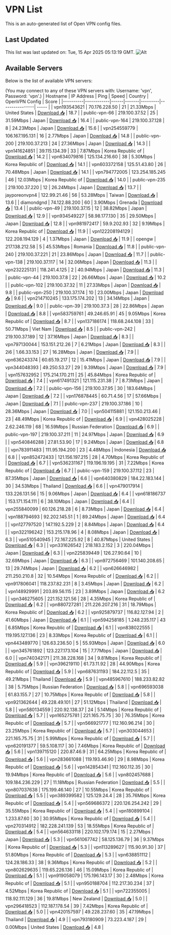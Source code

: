 # VPN List

This is an auto-generated list of Open VPN config files.

## Last Updated

This list was last updated on: Tue, 15 Apr 2025 05:13:19 GMT.
![Alt](https://repobeats.axiom.co/api/embed/186b98318ef1479477931607c1ad7d823f12451f.svg "Repobeats analytics image")

## Available Servers

Below is the list of available VPN servers:

(You may connect to any of these VPN servers with: Username: 'vpn', Password: 'vpn'.)
| Hostname | IP Address | Ping | Speed | Country | OpenVPN Config | Score |
|----------|------------|------|-------|---------|----------------| ----- |
| vpn193543621 | 70.176.228.50 | 21 | 21.33Mbps | United States | [Download 📥](./configs/server_0_US.ovpn) | 18.7 |
| public-vpn-66 | 219.100.37.52 | 25 | 31.59Mbps | Japan | [Download 📥](./configs/server_1_JP.ovpn) | 16.4 |
| public-vpn-164 | 219.100.37.128 | 8 | 24.23Mbps | Japan | [Download 📥](./configs/server_2_JP.ovpn) | 15.6 |
| vpn254559779 | 106.167.195.131 | 16 | 2.77Mbps | Japan | [Download 📥](./configs/server_3_JP.ovpn) | 14.8 |
| public-vpn-200 | 219.100.37.213 | 24 | 27.36Mbps | Japan | [Download 📥](./configs/server_4_JP.ovpn) | 14.3 |
| vpn141624851 | 39.115.134.39 | 33 | 7.87Mbps | Korea Republic of | [Download 📥](./configs/server_5_KR.ovpn) | 14.2 |
| vpn634079816 | 125.134.216.60 | 38 | 5.30Mbps | Korea Republic of | [Download 📥](./configs/server_6_KR.ovpn) | 14.1 |
| vpn603372158 | 125.51.43.80 | 26 | 70.48Mbps | Japan | [Download 📥](./configs/server_7_JP.ovpn) | 14.1 |
| vpn794772005 | 123.254.185.245 | 46 | 12.03Mbps | Korea Republic of | [Download 📥](./configs/server_8_KR.ovpn) | 14.0 |
| public-vpn-235 | 219.100.37.220 | 12 | 26.24Mbps | Japan | [Download 📥](./configs/server_9_JP.ovpn) | 13.7 |
| jayporeonvpn4 | 122.99.21.46 | 56 | 53.28Mbps | Taiwan | [Download 📥](./configs/server_10_TW.ovpn) | 13.6 |
| diamondgnd | 74.122.88.200 | 60 | 3.90Mbps | Grenada | [Download 📥](./configs/server_11_GD.ovpn) | 13.4 |
| public-vpn-49 | 219.100.37.15 | 12 | 38.82Mbps | Japan | [Download 📥](./configs/server_12_JP.ovpn) | 12.9 |
| vpn934549227 | 58.98.177.130 | 35 | 29.50Mbps | Japan | [Download 📥](./configs/server_13_JP.ovpn) | 12.8 |
| vpn981972417 | 59.9.202.93 | 32 | 9.19Mbps | Korea Republic of | [Download 📥](./configs/server_14_KR.ovpn) | 11.9 |
| vpn122208194129 | 122.208.194.129 | 4 | 1.37Mbps | Japan | [Download 📥](./configs/server_15_JP.ovpn) | 11.9 |
| opengw | 217.138.212.58 | 5 | 45.53Mbps | Romania | [Download 📥](./configs/server_16_RO.ovpn) | 11.8 |
| public-vpn-240 | 219.100.37.221 | 21 | 23.86Mbps | Japan | [Download 📥](./configs/server_17_JP.ovpn) | 11.7 |
| public-vpn-138 | 219.100.37.117 | 14 | 32.06Mbps | Japan | [Download 📥](./configs/server_18_JP.ovpn) | 11.3 |
| vpn232225131 | 118.241.4.125 | 2 | 40.94Mbps | Japan | [Download 📥](./configs/server_19_JP.ovpn) | 11.3 |
| public-vpn-44 | 219.100.37.8 | 22 | 26.66Mbps | Japan | [Download 📥](./configs/server_20_JP.ovpn) | 10.2 |
| public-vpn-102 | 219.100.37.32 | 11 | 27.33Mbps | Japan | [Download 📥](./configs/server_21_JP.ovpn) | 9.8 |
| public-vpn-250 | 219.100.37.174 | 10 | 23.00Mbps | Japan | [Download 📥](./configs/server_22_JP.ovpn) | 9.6 |
| vpn214710245 | 133.175.174.202 | 13 | 34.14Mbps | Japan | [Download 📥](./configs/server_23_JP.ovpn) | 9.0 |
| public-vpn-39 | 219.100.37.3 | 28 | 22.86Mbps | Japan | [Download 📥](./configs/server_24_JP.ovpn) | 8.8 |
| vpn583759761 | 49.246.65.91 | 45 | 9.05Mbps | Korea Republic of | [Download 📥](./configs/server_25_KR.ovpn) | 8.7 |
| vpn137186174 | 118.68.244.108 | 33 | 50.71Mbps | Viet Nam | [Download 📥](./configs/server_26_VN.ovpn) | 8.5 |
| public-vpn-242 | 219.100.37.189 | 12 | 37.16Mbps | Japan | [Download 📥](./configs/server_27_JP.ovpn) | 8.3 |
| vpn797130044 | 153.151.212.26 | 7 | 6.21Mbps | Japan | [Download 📥](./configs/server_28_JP.ovpn) | 8.3 |
| 2i6 | 1.66.33.153 | 27 | 16.28Mbps | Japan | [Download 📥](./configs/server_29_JP.ovpn) | 7.9 |
| vpn636243374 | 60.65.19.217 | 12 | 15.41Mbps | Japan | [Download 📥](./configs/server_30_JP.ovpn) | 7.9 |
| vpn344048393 | 49.250.53.27 | 29 | 9.39Mbps | Japan | [Download 📥](./configs/server_31_JP.ovpn) | 7.9 |
| vpn157632952 | 175.214.170.211 | 25 | 45.84Mbps | Korea Republic of | [Download 📥](./configs/server_32_KR.ovpn) | 7.4 |
| vpn617491321 | 121.115.231.38 | 7 | 8.73Mbps | Japan | [Download 📥](./configs/server_33_JP.ovpn) | 7.2 |
| public-vpn-156 | 219.100.37.95 | 30 | 183.64Mbps | Japan | [Download 📥](./configs/server_34_JP.ovpn) | 7.2 |
| vpn176878445 | 60.71.4.56 | 17 | 57.66Mbps | Japan | [Download 📥](./configs/server_35_JP.ovpn) | 7.1 |
| public-vpn-237 | 219.100.37.186 | 10 | 28.36Mbps | Japan | [Download 📥](./configs/server_36_JP.ovpn) | 7.0 |
| vpn504115881 | 121.150.213.46 | 23 | 48.49Mbps | Korea Republic of | [Download 📥](./configs/server_37_KR.ovpn) | 6.9 |
| vpn428025228 | 2.62.246.119 | 68 | 16.59Mbps | Russian Federation | [Download 📥](./configs/server_38_RU.ovpn) | 6.9 |
| public-vpn-197 | 219.100.37.211 | 11 | 24.97Mbps | Japan | [Download 📥](./configs/server_39_JP.ovpn) | 6.9 |
| vpn540846288 | 27.81.53.90 | 17 | 9.24Mbps | Japan | [Download 📥](./configs/server_40_JP.ovpn) | 6.8 |
| vpn783911483 | 111.95.194.200 | 23 | 4.48Mbps | Indonesia | [Download 📥](./configs/server_41_ID.ovpn) | 6.8 |
| vpn852472433 | 121.156.197.215 | 28 | 4.70Mbps | Korea Republic of | [Download 📥](./configs/server_42_KR.ovpn) | 6.7 |
| vpn536231167 | 119.196.19.195 | 31 | 7.22Mbps | Korea Republic of | [Download 📥](./configs/server_43_KR.ovpn) | 6.7 |
| public-vpn-159 | 219.100.37.112 | 23 | 87.35Mbps | Japan | [Download 📥](./configs/server_44_JP.ovpn) | 6.6 |
| vpn640380829 | 184.22.183.144 | 30 | 34.53Mbps | Thailand | [Download 📥](./configs/server_45_TH.ovpn) | 6.6 |
| vpn479017914 | 133.226.131.56 | 15 | 9.06Mbps | Japan | [Download 📥](./configs/server_46_JP.ovpn) | 6.4 |
| vpn618186737 | 153.171.154.111 | 6 | 38.10Mbps | Japan | [Download 📥](./configs/server_47_JP.ovpn) | 6.4 |
| vpn255840099 | 60.126.218.28 | 6 | 8.73Mbps | Japan | [Download 📥](./configs/server_48_JP.ovpn) | 6.4 |
| vpn188794693 | 92.202.145.51 | 1 | 89.24Mbps | Japan | [Download 📥](./configs/server_49_JP.ovpn) | 6.4 |
| vpn127797520 | 147.192.5.229 | 2 | 8.84Mbps | Japan | [Download 📥](./configs/server_50_JP.ovpn) | 6.4 |
| vpn322196242 | 153.215.178.96 | 4 | 8.08Mbps | Japan | [Download 📥](./configs/server_51_JP.ovpn) | 6.3 |
| vpn510540945 | 72.167.225.92 | 8 | 40.87Mbps | United States | [Download 📥](./configs/server_52_US.ovpn) | 6.3 |
| vpn331626542 | 218.183.2.152 | 3 | 220.04Mbps | Japan | [Download 📥](./configs/server_53_JP.ovpn) | 6.3 |
| vpn225839449 | 126.27.90.64 | 10 | 32.69Mbps | Japan | [Download 📥](./configs/server_54_JP.ovpn) | 6.3 |
| vpn972756469 | 101.140.208.65 | 13 | 29.74Mbps | Japan | [Download 📥](./configs/server_55_JP.ovpn) | 6.2 |
| vpn626646982 | 211.250.210.8 | 32 | 10.54Mbps | Korea Republic of | [Download 📥](./configs/server_56_KR.ovpn) | 6.2 |
| vpn917806041 | 118.237.82.231 | 8 | 3.45Mbps | Japan | [Download 📥](./configs/server_57_JP.ovpn) | 6.2 |
| vpn148929991 | 203.89.56.115 | 23 | 3.89Mbps | Japan | [Download 📥](./configs/server_58_JP.ovpn) | 6.2 |
| vpn346275605 | 221.152.121.56 | 28 | 4.35Mbps | Korea Republic of | [Download 📥](./configs/server_59_KR.ovpn) | 6.2 |
| vpn880727281 | 211.226.207.216 | 31 | 18.79Mbps | Korea Republic of | [Download 📥](./configs/server_60_KR.ovpn) | 6.2 |
| vpn925879737 | 116.82.127.94 | 2 | 41.60Mbps | Japan | [Download 📥](./configs/server_61_JP.ovpn) | 6.1 |
| vpn594258185 | 1.248.235.117 | 43 | 6.85Mbps | Korea Republic of | [Download 📥](./configs/server_62_KR.ovpn) | 6.1 |
| vpn838022555 | 119.195.127.136 | 23 | 8.33Mbps | Korea Republic of | [Download 📥](./configs/server_63_KR.ovpn) | 6.1 |
| vpn443489770 | 126.63.236.50 | 5 | 55.93Mbps | Japan | [Download 📥](./configs/server_64_JP.ovpn) | 6.0 |
| vpn345761892 | 123.227.173.104 | 15 | 7.77Mbps | Japan | [Download 📥](./configs/server_65_JP.ovpn) | 6.0 |
| vpn740342171 | 211.38.228.168 | 34 | 9.81Mbps | Korea Republic of | [Download 📥](./configs/server_66_KR.ovpn) | 5.9 |
| vpn396219110 | 61.73.11.92 | 28 | 44.90Mbps | Korea Republic of | [Download 📥](./configs/server_67_KR.ovpn) | 5.9 |
| vpn687631193 | 184.22.112.5 | 35 | 49.21Mbps | Thailand | [Download 📥](./configs/server_68_TH.ovpn) | 5.9 |
| vpn485967610 | 188.233.82.82 | 38 | 5.75Mbps | Russian Federation | [Download 📥](./configs/server_69_RU.ovpn) | 5.8 |
| vpn696593038 | 61.83.155.7 | 27 | 10.75Mbps | Korea Republic of | [Download 📥](./configs/server_70_KR.ovpn) | 5.8 |
| vpn921362644 | 49.228.49.101 | 27 | 51.12Mbps | Thailand | [Download 📥](./configs/server_71_TH.ovpn) | 5.8 |
| vpn580134559 | 220.92.138.37 | 24 | 5.14Mbps | Korea Republic of | [Download 📥](./configs/server_72_KR.ovpn) | 5.7 |
| vpn165275781 | 221.165.75.75 | 30 | 76.35Mbps | Korea Republic of | [Download 📥](./configs/server_73_KR.ovpn) | 5.7 |
| vpn566921777 | 112.160.96.214 | 30 | 23.25Mbps | Korea Republic of | [Download 📥](./configs/server_74_KR.ovpn) | 5.7 |
| vpn303044653 | 221.165.75.75 | 31 | 5.99Mbps | Korea Republic of | [Download 📥](./configs/server_75_KR.ovpn) | 5.7 |
| vpn620191377 | 59.5.108.117 | 30 | 7.46Mbps | Korea Republic of | [Download 📥](./configs/server_76_KR.ovpn) | 5.6 |
| vpn139715120 | 220.87.46.9 | 31 | 64.25Mbps | Korea Republic of | [Download 📥](./configs/server_77_KR.ovpn) | 5.6 |
| vpn283661088 | 119.193.46.90 | 29 | 8.98Mbps | Korea Republic of | [Download 📥](./configs/server_78_KR.ovpn) | 5.6 |
| vpn142854341 | 112.160.112.35 | 30 | 19.94Mbps | Korea Republic of | [Download 📥](./configs/server_79_KR.ovpn) | 5.6 |
| vpn802457688 | 109.184.236.229 | 27 | 11.18Mbps | Russian Federation | [Download 📥](./configs/server_80_RU.ovpn) | 5.5 |
| vpn807037638 | 175.199.46.140 | 27 | 10.55Mbps | Korea Republic of | [Download 📥](./configs/server_81_KR.ovpn) | 5.5 |
| vpn389399582 | 125.129.24.4 | 28 | 35.76Mbps | Korea Republic of | [Download 📥](./configs/server_82_KR.ovpn) | 5.4 |
| vpn569686372 | 220.126.254.242 | 29 | 35.55Mbps | Korea Republic of | [Download 📥](./configs/server_83_KR.ovpn) | 5.4 |
| vpn180899104 | 1.233.87.60 | 30 | 30.95Mbps | Korea Republic of | [Download 📥](./configs/server_84_KR.ovpn) | 5.4 |
| vpn270314912 | 182.228.241.139 | 53 | 18.55Mbps | Korea Republic of | [Download 📥](./configs/server_85_KR.ovpn) | 5.4 |
| vpn564633118 | 220.102.179.174 | 15 | 2.27Mbps | Japan | [Download 📥](./configs/server_86_JP.ovpn) | 5.3 |
| vpn561067742 | 58.125.136.79 | 36 | 9.37Mbps | Korea Republic of | [Download 📥](./configs/server_87_KR.ovpn) | 5.3 |
| vpn113289627 | 115.90.91.30 | 37 | 51.80Mbps | Korea Republic of | [Download 📥](./configs/server_88_KR.ovpn) | 5.3 |
| vpn638851112 | 124.28.186.33 | 38 | 9.36Mbps | Korea Republic of | [Download 📥](./configs/server_89_KR.ovpn) | 5.2 |
| vpn802629635 | 119.65.226.136 | 46 | 15.09Mbps | Korea Republic of | [Download 📥](./configs/server_90_KR.ovpn) | 5.1 |
| vpn919058079 | 175.196.143.17 | 30 | 2.48Mbps | Korea Republic of | [Download 📥](./configs/server_91_KR.ovpn) | 5.1 |
| vpn950188704 | 112.217.30.234 | 37 | 4.52Mbps | Korea Republic of | [Download 📥](./configs/server_92_KR.ovpn) | 5.1 |
| vpn722355005 | 118.92.111.129 | 36 | 19.81Mbps | New Zealand | [Download 📥](./configs/server_93_NZ.ovpn) | 5.0 |
| vpn296418523 | 112.187.178.54 | 39 | 7.42Mbps | Korea Republic of | [Download 📥](./configs/server_94_KR.ovpn) | 5.0 |
| vpn420157597 | 49.228.237.60 | 35 | 47.19Mbps | Thailand | [Download 📥](./configs/server_95_TH.ovpn) | 4.9 |
| vpn793180909 | 73.223.4.187 | 29 | 0.00Mbps | United States | [Download 📥](./configs/server_96_US.ovpn) | 4.8 |
